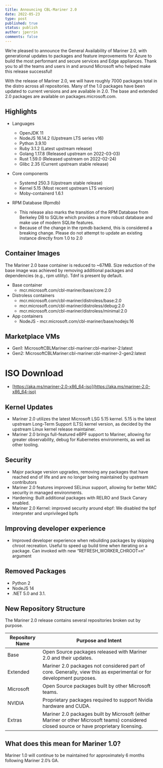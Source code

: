 ```yaml
---
title: Announcing CBL-Mariner 2.0
date: 2022-05-23
type: post
published: true
status: publish
author: jperrin
comments: false
---
```


We’re pleased to announce the General Availability of Mariner 2.0, with generational updates to packages and feature improvements for Azure to build the most performant and secure services and Edge appliances. Thank you to all the teams and users in and around Microsoft who helped make this release successful!
 
With the release of Mariner 2.0, we will have roughly 7000 packages total in the distro across all repositories. Many of the 1.0 packages have been updated to current versions and are available in 2.0. The base and extended 2.0 packages are available on packages.microsoft.com. 
 
## Highlights 

* Languages
  * OpenJDK 11
  * NodeJS 16.14.2 (Upstream LTS series v16)
  * Python 3.9.10 
  * Ruby 3.1.2 (Latest upstream release)
  * Golang 1.17.8 (Released upstream on 2022-03-03)
  * Rust 1.59.0 (Released upstream on 2022-02-24)
  * Glibc 2.35 (Current upstream stable release)

* Core components
  * Systemd 250.3 (Upstream stable release)
  * Kernel 5.15 (Most recent upstream LTS version)
  * Moby-containerd 1.6.1

* RPM Database (Rpmdb)
  * This release also marks the transition of the RPM Database from Berkeley DB to SQLite which provides a more robust database and make use of modern SQLite features.
  * Because of the change in the rpmdb backend, this is considered a breaking change. Please do not attempt to update an existing instance directly from 1.0 to 2.0
 
## Container Images

The Mariner 2.0 base container is reduced to ~67MB. Size reduction of the base image was achieved by removing additional packages and dependencies (e.g., rpm utility). Tdnf is present by default.
 
* Base container
  * mcr.microsoft.com/cbl-mariner/base/core:2.0
* Distroless containers
  * mcr.microsoft.com/cbl-mariner/distroless/base:2.0
  * mcr.microsoft.com/cbl-mariner/distroless/debug:2.0
  * mcr.microsoft.com/cbl-mariner/distroless/minimal:2.0
* App containers
  * NodeJS - mcr.microsoft.com/cbl-mariner/base/nodejs:16
 
## Marketplace VMs
* Gen1: MicrosoftCBLMariner:cbl-mariner:cbl-mariner-2:latest
* Gen2: MicrosoftCBLMariner:cbl-mariner:cbl-mariner-2-gen2:latest
 
# ISO Download
* [https://aka.ms/mariner-2.0-x86_64-iso](https://aka.ms/mariner-2.0-x86_64-iso)
 
 
## Kernel Updates
* Mariner 2.0 utilizes the latest Microsoft LSG 5.15 kernel. 5.15 is the latest upstream Long-Term Support (LTS) kernel version, as decided by the upstream Linux kernel release maintainer.
* Mariner 2.0 brings full-featured eBPF support to Mariner, allowing for greater observability, debug for Kubernetes environments, as well as other tooling.
 
 
## Security
* Major package version upgrades, removing any packages that have reached end of life and are no longer being maintained by upstream contributors
* Mariner 2.0 features improved SELinux support, allowing for better MAC security in managed environments.
* Hardening: Built additional packages with RELRO and Stack Canary enabled.
* Mariner 2.0 Kernel: improved security around ebpf: We disabled the bpf interpreter and unprivileged bpfs
 
## Improving developer experience
* Improved developer experience when rebuilding packages by skipping chroot recreation.  Useful to speed up build time when iterating on a package. Can invoked with new “REFRESH_WORKER_CHROOT=n” argument 
 
## Removed Packages
* Python 2
* NodeJS 14
* .NET 5.0 and 3.1.  
 
## New Repository Structure
The Mariner 2.0 release contains several repositories broken out by purpose.

|Repository Name |        Purpose and Intent                                       |
|----------------|-----------------------------------------------------------|
|Base             | Open Source packages released with Mariner 2.0 and their updates. |
|Extended                | Mariner 2.0 packages not considered part of core. Generally, view this as experimental or for development purposes.  |
|Microsoft               | Open Source packages built by other Microsoft teams. |
|NVIDIA                        | Proprietary packages required to support Nvidia hardware and CUDA. |
|Extras          | Mariner 2.0 packages built by Microsoft (either Mariner or other Microsoft teams) considered closed source or have proprietary licensing. |
 


## What does this mean for Mariner 1.0?
Mariner 1.0 will continue to be maintained for approximately 6 months following Mariner 2.0’s GA.
